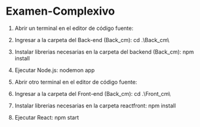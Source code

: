 # Examen-Complexivo

1. Abrir un terminal en el editor de código fuente:

2. Ingresar a la carpeta del Back-end (Back_cm):
cd .\Back_cm\

3. Instalar librerias necesarias en la carpeta del backend (Back_cm):
npm install

4. Ejecutar Node.js:
nodemon app

5. Abrir otro terminal en el editor de código fuente:

6. Ingresar a la carpeta del Front-end (Back_cm):
cd .\Front_cm\

7. Instalar librerias necesarias en la carpeta reactfront:
npm install

8. Ejecutar React:
npm start
